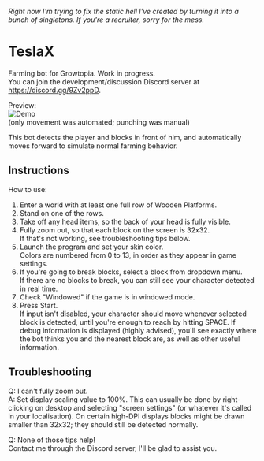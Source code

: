 *Right now I'm trying to fix the static hell I've created by turning it into a bunch of singletons. If you're a recruiter, sorry for the mess.*
# TeslaX
Farming bot for Growtopia. Work in progress.  
You can join the development/discussion Discord server at https://discord.gg/9Zv2ppD.

Preview:  
![Demo](demo.gif)  
(only movement was automated; punching was manual)

This bot detects the player and blocks in front of him, and automatically moves forward to simulate normal farming behavior.

## Instructions
How to use:
 1. Enter a world with at least one full row of Wooden Platforms.
 2. Stand on one of the rows.
 3. Take off any head items, so the back of your head is fully visible.
 4. Fully zoom out, so that each block on the screen is 32x32.  
    If that's not working, see troubleshooting tips below.
 5. Launch the program and set your skin color.  
    Colors are numbered from 0 to 13, in order as they appear in game settings.
 6. If you're going to break blocks, select a block from dropdown menu.  
    If there are no blocks to break, you can still see your character detected in real time.
 7. Check "Windowed" if the game is in windowed mode.
 8. Press Start.  
    If input isn't disabled, your character should move whenever selected block is detected, until you're enough to reach by hitting SPACE. If debug information is displayed (highly advised), you'll see exactly where the bot thinks you and the nearest block are, as well as other useful information.

## Troubleshooting
Q: I can't fully zoom out.  
A: Set display scaling value to 100%. This can usually be done by right-clicking on desktop and selecting "screen settings" (or whatever it's called in your localisation). On certain high-DPI displays blocks might be drawn smaller than 32x32; they should still be detected normally.

Q: None of those tips help!  
Contact me through the Discord server, I'll be glad to assist you.
